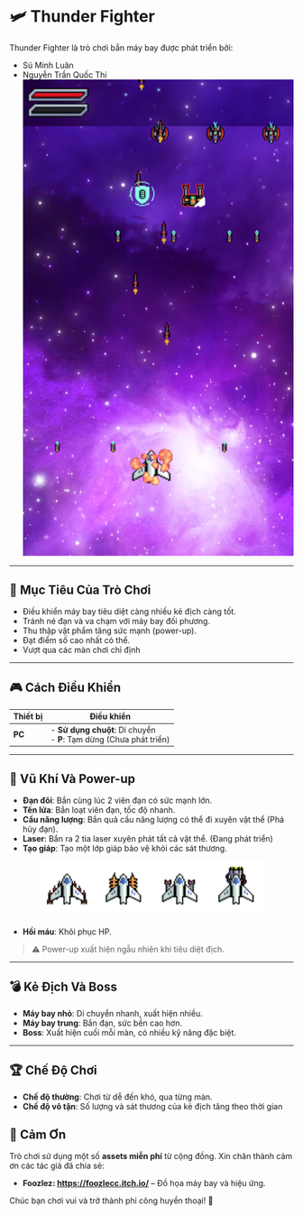 # 🛩️ Thunder Fighter

Thunder Fighter là trò chơi bắn máy bay được phát triển bởi:
-	Sú Minh Luân
-	Nguyễn Trần Quốc Thi
![Game play](./imgs/game.png)

---

## 📌 Mục Tiêu Của Trò Chơi

- Điều khiển máy bay tiêu diệt càng nhiều kẻ địch càng tốt.
- Tránh né đạn và va chạm với máy bay đối phương.
- Thu thập vật phẩm tăng sức mạnh (power-up).
- Đạt điểm số cao nhất có thể.
- Vượt qua các màn chơi chỉ định

---

## 🎮 Cách Điều Khiển

| Thiết bị | Điều khiển |
|---------|------------|
| **PC** | - **Sử dụng chuột**: Di chuyển <br> - **P**: Tạm dừng (Chưa phát triển) |

---

## 🔫 Vũ Khí Và Power-up

- **Đạn đôi**: Bắn cùng lúc 2 viên đạn có sức mạnh lớn.
- **Tên lửa**: Bắn loạt viên đạn, tốc độ nhanh.
- **Cầu năng lượng**: Bắn quả cầu năng lượng có thể đi xuyên vật thể (Phá hủy đạn).
- **Laser**: Bắn ra 2 tia laser xuyên phát tất cả vật thể. (Đang phát triển)
- **Tạo giáp**: Tạo một lớp giáp bảo vệ khỏi các sát thương.

<div align="center">
  <img src="./imgs/weapon.png" alt="Weapon" width="400"/>
</div>

- **Hồi máu**: Khôi phục HP.



> ⚠️ Power-up xuất hiện ngẫu nhiên khi tiêu diệt địch.

---

## 💣 Kẻ Địch Và Boss

- **Máy bay nhỏ**: Di chuyển nhanh, xuất hiện nhiều.
- **Máy bay trung**: Bắn đạn, sức bền cao hơn.
- **Boss**: Xuất hiện cuối mỗi màn, có nhiều kỹ năng đặc biệt.

---

## 🏆 Chế Độ Chơi

- **Chế độ thường**: Chơi từ dễ đến khó, qua từng màn.
- **Chế độ vô tận**: Số lượng và sát thương của kẻ địch tăng theo thời gian

## 🙏 Cảm Ơn

Trò chơi sử dụng một số **assets miễn phí** từ cộng đồng. Xin chân thành cảm ơn các tác giả đã chia sẻ:

- **Foozlez: https://foozlecc.itch.io/** – Đồ họa máy bay và hiệu ứng.


Chúc bạn chơi vui và trở thành phi công huyền thoại! 🚀